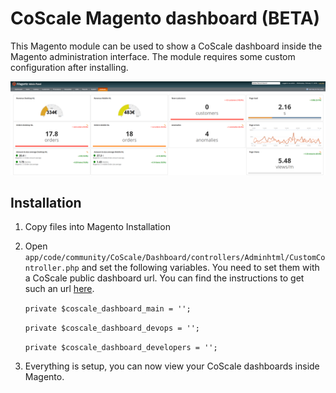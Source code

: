 # CoScale Magento dashboard (BETA)

This Magento module can be used to show a CoScale dashboard inside the Magento administration interface. The module requires some custom configuration after installing.

![Screenshot of Magento administration interface with CoScale installed](screenshot.png)


## Installation

1. Copy files into Magento Installation
2. Open `app/code/community/CoScale/Dashboard/controllers/Adminhtml/CustomController.php` and set the following variables. You need to set them with a CoScale public dashboard url. You can find the instructions to get such an url [here](http://docs.coscale.com/dashboard/sharing/).

    `private $coscale_dashboard_main = '';`

    `private $coscale_dashboard_devops = '';`

    `private $coscale_dashboard_developers = '';`

3. Everything is setup, you can now view your CoScale dashboards inside Magento.
